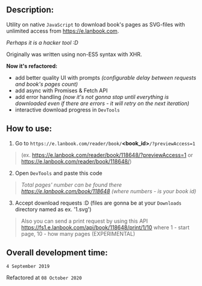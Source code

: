 ## Description:
Utility on native `JavaScript` to download book's pages as SVG-files with unlimited access from https://e.lanbook.com.

*Perhaps it is a hacker tool :D*

Originally was written using non-ES5 syntax with XHR.

**Now it's refactored:**
- add better quality UI with prompts *(configurable delay between requests and book's pages count)*
- add async with Promises & Fetch API
- add error handling *(now it's not gonna stop until everything is downloaded even if there are errors - it will retry on the next iteration)*
- interactive download progress in `DevTools`
## How to use:
1. Go to `https://e.lanbook.com/reader/book/`**<book_id>**`/?previewAccess=1`
> (ex. https://e.lanbook.com/reader/book/118648/?previewAccess=1 or https://e.lanbook.com/reader/book/118648/)
2. Open `DevTools` and paste this code
> *Total pages' number can be found there https://e.lanbook.com/book/118648 (where numbers - is your book id)*
3. Accept download requests :D (files are gonna be at your `Downloads` directory named as ex. '1.svg')

> Also you can send a print request by using this API https://fs1.e.lanbook.com/api/book/118648/print/1/10 where 1 - start page, 10 - how many pages (EXPERIMENTAL)
## Overall development time:
`4 September 2019`

Refactored at `08 October 2020`
